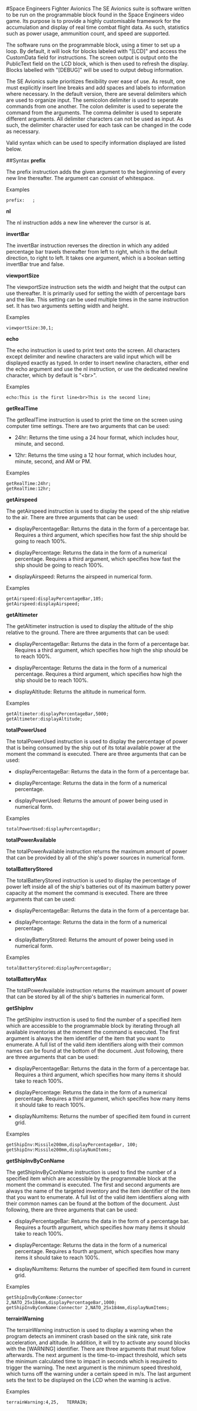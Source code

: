 #Space Engineers Fighter Avionics
The SE Avionics suite is software written to be run on the programmable block found in the Space Engineers video game. Its purpose is to provide a highly customisable framework for the accumulation and display of real time combat flight data. As such, statistics such as power usage, ammunition count, and speed are supported.

The software runs on the programmable block, using a timer to set up a loop. By default, it will look for blocks labeled with "[LCD]" and access the CustomData field for instructions. The screen output is output onto the PublicText field on the LCD block, which is then used to refresh the display. Blocks labelled with "[DEBUG]" will be used to output debug information.

The SE Avionics suite prioritizes flexibility over ease of use. As result, one must explicitly insert line breaks and add spaces and labels to information where necessary. In the default version, there are several delimiters which are used to organize input. The semicolon delimiter is used to seperate commands from one another. The colon delimiter is used to seperate the command from the arguments. The comma delimiter is used to seperate different arguments. All delimiter characters can not be used as input. As such, the delimiter character used for each task can be changed in the code as necessary.

Valid syntax which can be used to specify information displayed are listed below.

##Syntax
**prefix**

The prefix instruction adds the given argument to the beginnning of every new line thereafter. The argument can consist of whitespace.

Examples
```
prefix:   ;
```

**nl**

The nl instruction adds a new line wherever the cursor is at.

**invertBar**

The invertBar instruction reverses the direction in which any added percentage bar travels thereafter from left to right, which is the default direction, to right to left. It takes one argument, which is a boolean setting invertBar true and false.

**viewportSize**

The viewportSize instruction sets the width and height that the output can use thereafter. It is primarily used for setting the width of percentage bars and the like. This setting can be used multiple times in the same instruction set. It has two arguments setting width and height.

Examples
```
viewportSize:30,1;
```

**echo**

The echo instruction is used to print text onto the screen. All characters except delimiter and newline characters are valid input which will be displayed exactly as typed. In order to insert newline characters, either end the echo argument and use the nl instruction, or use the dedicated newline character, which by default is "\<br\>".

Examples
```
echo:This is the first line<br>This is the second line;
```

**getRealTime**

The getRealTime instruction is used to print the time on the screen using computer time settings. There are two arguments that can be used:

- 24hr:
Returns the time using a 24 hour format, which includes hour, minute, and second.

- 12hr:
Returns the time using a 12 hour format, which includes hour, minute, second, and AM or PM.

Examples
```
getRealTime:24hr;
getRealTime:12hr;
```

**getAirspeed**

The getAirspeed instruction is used to display the speed of the ship relative to the air. There are three arguments that can be used:

- displayPercentageBar:
Returns the data in the form of a percentage bar. Requires a third argument, which specifies how fast the ship should be going to reach 100%.

- displayPercentage:
Returns the data in the form of a numerical percentage. Requires a third argument, which specifies how fast the ship should be going to reach 100%.

- displayAirspeed:
Returns the airspeed in numerical form.

Examples
```
getAirspeed:displayPercentageBar,105;
getAirspeed:displayAirspeed;
```

**getAltimeter**

The getAltimeter instruction is used to display the altitude of the ship relative to the ground. There are three arguments that can be used:

- displayPercentageBar:
Returns the data in the form of a percentage bar. Requires a third argument, which specifies how high the ship should be to reach 100%.

- displayPercentage:
Returns the data in the form of a numerical percentage. Requires a third argument, which specifies how high the ship should be to reach 100%.

- displayAltitude:
Returns the altitude in numerical form.

Examples
```
getAltimeter:displayPercentageBar,5000;
getAltimeter:displayAltitude;
```

**totalPowerUsed**

The totalPowerUsed instruction is used to display the percentage of power that is being consumed by the ship out of its total available power at the moment the command is executed. There are three arguments that can be used:

- displayPercentageBar:
Returns the data in the form of a percentage bar.

- displayPercentage:
Returns the data in the form of a numerical percentage.

- displayPowerUsed:
Returns the amount of power being used in numerical form.

Examples
```
totalPowerUsed:displayPercentageBar;
```

**totalPowerAvailable**

The totalPowerAvailable instruction returns the maximum amount of power that can be provided by all of the ship's power sources in numerical form.

**totalBatteryStored**

The totalBatteryStored instruction is used to display the percentage of power left inside all of the ship's batteries out of its maximum battery power capacity at the moment the command is executed. There are three arguments that can be used:

- displayPercentageBar:
Returns the data in the form of a percentage bar.

- displayPercentage:
Returns the data in the form of a numerical percentage.

- displayBatteryStored:
Returns the amount of power being used in numerical form.

Examples
```
totalBatteryStored:displayPercentageBar;
```

**totalBatteryMax**

The totalPowerAvailable instruction returns the maximum amount of power that can be stored by all of the ship's batteries in numerical form.

**getShipInv**

The getShipInv instruction is used to find the number of a specified item which are accessible to the programmable block by iterating through all available inventories at the moment the command is executed. The first argument is always the item identifier of the item that you want to enumerate. A full list of the valid item identifiers along with their common names can be found at the bottom of the document. Just following, there are three arguments that can be used:

- displayPercentageBar:
Returns the data in the form of a percentage bar. Requires a third argument, which specifies how many items it should take to reach 100%.

- displayPercentage:
Returns the data in the form of a numerical percentage. Requires a third argument, which specifies how many items it should take to reach 100%.

- displayNumItems:
Returns the number of specified item found in current grid.

Examples
```
getShipInv:Missile200mm,displayPercentageBar, 100;
getShipInv:Missile200mm,displayNumItems;
```

**getShipInvByConName**

The getShipInvByConName instruction is used to find the number of a specified item which are accessible by the programmable block at the moment the command is executed. The first and second arguments are always the name of the targeted inventory and the item identifier of the item that you want to enumerate. A full list of the valid item identifiers along with their common names can be found at the bottom of the document. Just following, there are three arguments that can be used:

- displayPercentageBar:
Returns the data in the form of a percentage bar. Requires a fourth argument, which specifies how many items it should take to reach 100%.

- displayPercentage:
Returns the data in the form of a numerical percentage. Requires a fourth argument, which specifies how many items it should take to reach 100%.

- displayNumItems:
Returns the number of specified item found in current grid.

Examples
```
getShipInvByConName:Connector 2,NATO_25x184mm,displayPercentageBar,1000;
getShipInvByConName:Connector 2,NATO_25x184mm,displayNumItems;
```

**terrainWarning**

The terrainWarning instruction is used to display a warning when the program detects an imminent crash based on the sink rate, sink rate acceleration, and altitude. In addition, it will try to activate any sound blocks with the [WARNING] identifier. There are three arguments that must follow afterwards. The next argument is the time-to-impact threshold, which sets the minimum calculated time to impact in seconds which is required to trigger the warning. The next argument is the minimum speed threshold, which turns off the warning under a certain speed in m/s. The last argument sets the text to be displayed on the LCD when the warning is active.

Examples
```
terrainWarning:4,25,   TERRAIN;
```